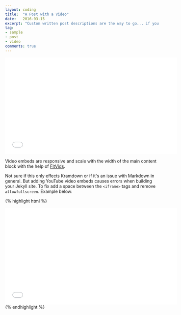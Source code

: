 ```yaml
---
layout: coding
title:  "A Post with a Video"
date:   2016-03-15
excerpt: "Custom written post descriptions are the way to go... if you're not lazy."
tag:
- sample
- post
- video
comments: true
---
```

<iframe width="560" height="315" src="//www.youtube.com/embed/SU3kYxJmWuQ" frameborder="0"> </iframe>

Video embeds are responsive and scale with the width of the main content block with the help of [FitVids](http://fitvidsjs.com/).

Not sure if this only effects Kramdown or if it's an issue with Markdown in general. But adding YouTube video embeds causes errors when building your Jekyll site. To fix add a space between the `<iframe>` tags and remove `allowfullscreen`. Example below:

{% highlight html %}
<iframe width="560" height="315" src="//www.youtube.com/embed/SU3kYxJmWuQ" frameborder="0"> </iframe>
{% endhighlight %}
